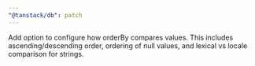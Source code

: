 ```yaml
---
"@tanstack/db": patch
---
```


Add option to configure how orderBy compares values. This includes ascending/descending order, ordering of null values, and lexical vs locale comparison for strings.

